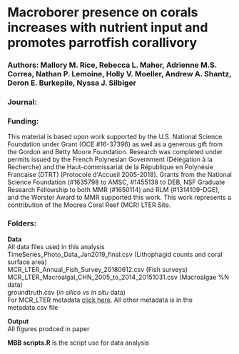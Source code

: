 ﻿# Macroborer presence on corals increases with nutrient input and promotes parrotfish corallivory

### Authors: Mallory M. Rice, Rebecca L. Maher,  Adrienne M.S. Correa, Nathan P. Lemoine, Holly V. Moeller, Andrew A. Shantz, Deron E. Burkepile, Nyssa J. Silbiger

### Journal:

### Funding:
This material is based upon work supported by the U.S. National Science Foundation under Grant (OCE #16-37396) as well as a generous gift from the Gordon and Betty Moore Foundation. Research was completed under permits issued by the French Polynesian Government (Délégation à la Recherche) and the Haut-commissariat de la République en Polynésie Francaise (DTRT) (Protocole d'Accueil 2005-2018). Grants from the National Science Foundation (#1635798 to AMSC, #1455138 to DEB, NSF Graduate Research Fellowship to both MMR (#1650114) and RLM (#1314109-DGE), and the Worster Award to MMR supported this work. This work represents a contribution of the Moorea Coral Reef (MCR) LTER Site. 

### Folders:

**Data**\
All data files used in this analysis\
TimeSeries_Photo_Data_Jan2019_final.csv (Lithophagid counts and coral surface area)\
MCR_LTER_Annual_Fish_Survey_20180612.csv (Fish surveys)\
MCR_LTER_Macroalgal_CHN_2005_to_2014_20151031.csv (Macroalgae %N data)\
groundtruth.csv (*in silico* vs *in situ* data)\
For MCR_LTER metadata [click here](http://mcrlter.msi.ucsb.edu/cgi-bin/showDataset.cgi?docid=knb-lter-mcr.6&displaymodule=entity&entitytype=dataTable&entityindex=1). All
other metadata is in the metadata.csv file 

**Output**\
All figures prodced in paper

**MBB scripts.R** is the script use for data analysis
